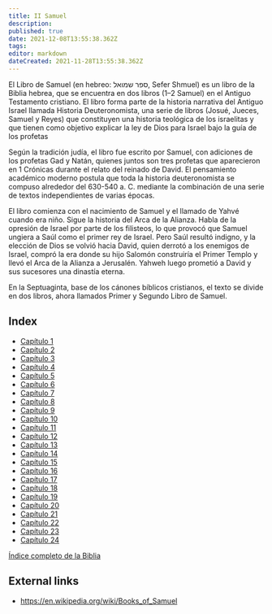 ```yaml
---
title: II Samuel
description: 
published: true
date: 2021-12-08T13:55:38.362Z
tags: 
editor: markdown
dateCreated: 2021-11-28T13:55:38.362Z
---
```


El Libro de Samuel (en hebreo: ספר שמואל, Sefer Shmuel) es un libro de la Biblia hebrea, que se encuentra en dos libros (1–2 Samuel) en el Antiguo Testamento cristiano. El libro forma parte de la historia narrativa del Antiguo Israel llamada Historia Deuteronomista, una serie de libros (Josué, Jueces, Samuel y Reyes) que constituyen una historia teológica de los israelitas y que tienen como objetivo explicar la ley de Dios para Israel bajo la guía de los profetas

Según la tradición judía, el libro fue escrito por Samuel, con adiciones de los profetas Gad y Natán, quienes juntos son tres profetas que aparecieron en 1 Crónicas durante el relato del reinado de David. El pensamiento académico moderno postula que toda la historia deuteronomista se compuso alrededor del 630-540 a. C. mediante la combinación de una serie de textos independientes de varias épocas.

El libro comienza con el nacimiento de Samuel y el llamado de Yahvé cuando era niño. Sigue la historia del Arca de la Alianza. Habla de la opresión de Israel por parte de los filisteos, lo que provocó que Samuel ungiera a Saúl como el primer rey de Israel. Pero Saúl resultó indigno, y la elección de Dios se volvió hacia David, quien derrotó a los enemigos de Israel, compró la era donde su hijo Salomón construiría el Primer Templo y llevó el Arca de la Alianza a Jerusalén. Yahweh luego prometió a David y sus sucesores una dinastía eterna. 

En la Septuaginta, base de los cánones bíblicos cristianos, el texto se divide en dos libros, ahora llamados Primer y Segundo Libro de Samuel.

## Index

- [Capítulo 1](/es/Bible/2_Samuel/1)
- [Capítulo 2](/es/Bible/2_Samuel/2)
- [Capítulo 3](/es/Bible/2_Samuel/3)
- [Capítulo 4](/es/Bible/2_Samuel/4)
- [Capítulo 5](/es/Bible/2_Samuel/5)
- [Capítulo 6](/es/Bible/2_Samuel/6)
- [Capítulo 7](/es/Bible/2_Samuel/7)
- [Capítulo 8](/es/Bible/2_Samuel/8)
- [Capítulo 9](/es/Bible/2_Samuel/9)
- [Capítulo 10](/es/Bible/2_Samuel/10)
- [Capítulo 11](/es/Bible/2_Samuel/11)
- [Capítulo 12](/es/Bible/2_Samuel/12)
- [Capítulo 13](/es/Bible/2_Samuel/13)
- [Capítulo 14](/es/Bible/2_Samuel/14)
- [Capítulo 15](/es/Bible/2_Samuel/15)
- [Capítulo 16](/es/Bible/2_Samuel/16)
- [Capítulo 17](/es/Bible/2_Samuel/17)
- [Capítulo 18](/es/Bible/2_Samuel/18)
- [Capítulo 19](/es/Bible/2_Samuel/19)
- [Capítulo 20](/es/Bible/2_Samuel/20)
- [Capítulo 21](/es/Bible/2_Samuel/21)
- [Capítulo 22](/es/Bible/2_Samuel/22)
- [Capítulo 23](/es/Bible/2_Samuel/23)
- [Capítulo 24](/es/Bible/2_Samuel/24)


[Índice completo de la Biblia](/es/index/bible)


## External links

- https://en.wikipedia.org/wiki/Books_of_Samuel
